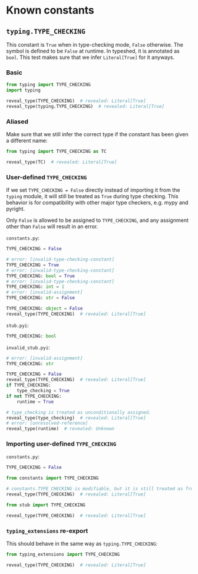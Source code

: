 # Known constants

## `typing.TYPE_CHECKING`

This constant is `True` when in type-checking mode, `False` otherwise. The symbol is defined to be
`False` at runtime. In typeshed, it is annotated as `bool`. This test makes sure that we infer
`Literal[True]` for it anyways.

### Basic

```py
from typing import TYPE_CHECKING
import typing

reveal_type(TYPE_CHECKING)  # revealed: Literal[True]
reveal_type(typing.TYPE_CHECKING)  # revealed: Literal[True]
```

### Aliased

Make sure that we still infer the correct type if the constant has been given a different name:

```py
from typing import TYPE_CHECKING as TC

reveal_type(TC)  # revealed: Literal[True]
```

### User-defined `TYPE_CHECKING`

If we set `TYPE_CHECKING = False` directly instead of importing it from the `typing` module, it will
still be treated as `True` during type checking. This behavior is for compatibility with other major
type checkers, e.g. mypy and pyright.

Only `False` is allowed to be assigned to `TYPE_CHECKING`, and any assignment other than `False`
will result in an error.

`constants.py`:

```py
TYPE_CHECKING = False

# error: [invalid-type-checking-constant]
TYPE_CHECKING = True
# error: [invalid-type-checking-constant]
TYPE_CHECKING: bool = True
# error: [invalid-type-checking-constant]
TYPE_CHECKING: int = 1
# error: [invalid-assignment]
TYPE_CHECKING: str = False

TYPE_CHECKING: object = False
reveal_type(TYPE_CHECKING)  # revealed: Literal[True]
```

`stub.pyi`:

```pyi
TYPE_CHECKING: bool
```

`invalid_stub.pyi`:

```pyi
# error: [invalid-assignment]
TYPE_CHECKING: str
```

```py
TYPE_CHECKING = False
reveal_type(TYPE_CHECKING)  # revealed: Literal[True]
if TYPE_CHECKING:
    type_checking = True
if not TYPE_CHECKING:
    runtime = True

# type_checking is treated as unconditionally assigned.
reveal_type(type_checking)  # revealed: Literal[True]
# error: [unresolved-reference]
reveal_type(runtime)  # revealed: Unknown
```

### Importing user-defined `TYPE_CHECKING`

`constants.py`:

```py
TYPE_CHECKING = False
```

```py
from constants import TYPE_CHECKING

# constants.TYPE_CHECKING is modifiable, but it is still treated as True.
reveal_type(TYPE_CHECKING)  # revealed: Literal[True]

from stub import TYPE_CHECKING

reveal_type(TYPE_CHECKING)  # revealed: Literal[True]
```

### `typing_extensions` re-export

This should behave in the same way as `typing.TYPE_CHECKING`:

```py
from typing_extensions import TYPE_CHECKING

reveal_type(TYPE_CHECKING)  # revealed: Literal[True]
```
